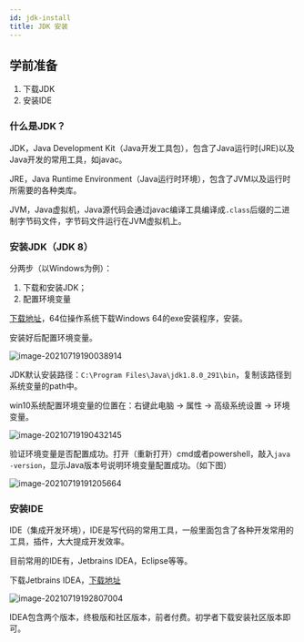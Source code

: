 ```yaml
---
id: jdk-install
title: JDK 安装
---
```


## 学前准备

1. 下载JDK
2. 安装IDE




### 什么是JDK？

JDK，Java Development Kit（Java开发工具包），包含了Java运行时(JRE)以及Java开发的常用工具，如javac。



JRE，Java Runtime Environment（Java运行时环境），包含了JVM以及运行时所需要的各种类库。



JVM，Java虚拟机，Java源代码会通过javac编译工具编译成`.class`后缀的二进制字节码文件，字节码文件运行在JVM虚拟机上。



### 安装JDK（JDK 8）

分两步（以Windows为例）：

1. 下载和安装JDK；
2. 配置环境变量



[下载地址](https://www.oracle.com/cn/java/technologies/javase/javase-jdk8-downloads.html)，64位操作系统下载Windows 64的exe安装程序，安装。

安装好后配置环境变量。

![image-20210719190038914](https://images.shiguangping.com/imgs/image-20210719190038914.png)

JDK默认安装路径：`C:\Program Files\Java\jdk1.8.0_291\bin`，复制该路径到系统变量的path中。

win10系统配置环境变量的位置在：右键此电脑 -> 属性 -> 高级系统设置 -> 环境变量。

![image-20210719190432145](https://images.shiguangping.com/imgs/image-20210719190432145.png)

验证环境变量是否配置成功。打开（重新打开）cmd或者powershell，敲入`java -version`，显示Java版本号说明环境变量配置成功。（如下图）

![image-20210719191205664](https://images.shiguangping.com/imgs/image-20210719191205664.png)



### 安装IDE

IDE（集成开发环境），IDE是写代码的常用工具，一般里面包含了各种开发常用的工具，插件，大大提成开发效率。

目前常用的IDE有，Jetbrains IDEA，Eclipse等等。

下载Jetbrains IDEA，[下载地址](https://www.jetbrains.com/zh-cn/idea/download/#section=windows)

![image-20210719192807004](https://images.shiguangping.com/imgs/image-20210719192807004.png)

IDEA包含两个版本，终极版和社区版本，前者付费。初学者下载安装社区版本即可。

